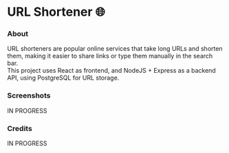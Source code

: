 # URL Shortener 🌐

### About
URL shorteners are popular online services that take long URLs and shorten them, making it easier to share links or type them manually in the search bar.  
This project uses React as frontend, and NodeJS + Express as a backend API, using PostgreSQL for URL storage.

### Screenshots

IN PROGRESS

### Credits

IN PROGRESS
